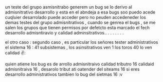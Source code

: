 un teste del grupo asmisnitrabo generem un bug se lo derivo al admisnitrativo desarrollo y esta en el abndeja a esa bugs soo puedo acede cuqluier desarrolado puede acceder   pero no peuden accedeneder los demas testes del grupo admisnitrativos , cuando se genrea el bugs ,  se me salen los grupos que tienen permisos por defetcto esta marcado el fech desarrollo admisntiravio y calidad adminsitrativos..
.
.
.
.
.
.
.

 el otro caso : segundo caso , es particular los señores tester administrativos el sistema 16 : 41 subsistemas  , los asinsitrativos ven 1 los toros 40 lo ven calidad :v::


quien atiene los bug es de arrollo admisnitraivo  calidad tributro 16 calidaid admisnitraiva 16 , desarolo tribut ati oatender del siteams 16 si eres desarrollo administrativos tambien lo bug del sietmas 16 :v
